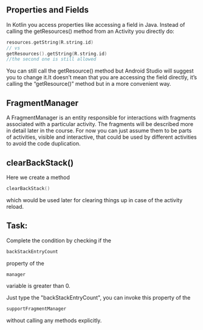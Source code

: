 Properties and Fields
---------------------

In Kotlin you access properties like accessing a field in Java. Instead of calling the getResources() method from an Activity you directly do:


```kotlin
resources.getString(R.string.id)
// vs
getResources().getString(R.string.id)
//the second one is still allowed
```      
You can still call the getResource() method but Android Studio will suggest you to change it.It doesn’t mean that you are accessing the field directly, it’s calling the “getResource()” method but in a more convenient way.

FragmentManager
---------------

A FragmentManager is an entity responsible for interactions with fragments associated with a particular activity. The fragments will be described more in detail later in the course. For now you can just assume them to be parts of activities, visible and interactive, that could be used by different activities to avoid the code duplication.

clearBackStack()
----------------

Here we create a method
```kotlin
clearBackStack()
```      
which would be used later for clearing things up in case of the activity reload.

Task:
-----

Complete the condition by checking if the
```kotlin
backStackEntryCount
```      
property of the
```kotlin
manager
```      
variable is greater than 0.





  
Just type the "backStackEntryCount", you can invoke this property of the
```kotlin
supportFragmentManager
```      
without calling any methods explicitly.  
